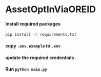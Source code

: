 # AssetOptInViaOREID

#### Install required packages
`pip install -r requirements.txt`

#### copy `.env.example` to `.env`
#### update the required credentials


#### Run `python main.py`